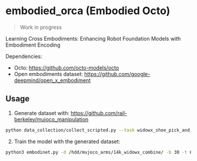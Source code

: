 # embodied_orca (Embodied Octo)

> Work in progress

Learning Cross Embodiments: Enhancing Robot Foundation Models with Embodiment Encoding

Dependencies:
 - Octo: https://github.com/octo-models/octo
 - Open embodiments dataset: https://github.com/google-deepmind/open_x_embodiment


## Usage

1. Generate dataset with: https://github.com/rail-berkeley/mujoco_manipulation

```bash
python data_collection/collect_scripted.py --task widowx_shoe_pick_and_place  -d /hdd/mujoco_arms/ -nt 2000 -t 15 -p 10
```

2. Train the model with the generated dataset:

```bash
python3 embodinet.py -d /hdd/mujoco_arms/14k_widowx_combine/ -b 30 -t 6 -e 350 -m mini-vit -n minivit-fixcam-rst-xl-14kds-reg2e-4-t6-lr1e-4-b30 -lr 0.0001 --l2_reg 0.0002 -rst -s /hdd/e_octo
```
